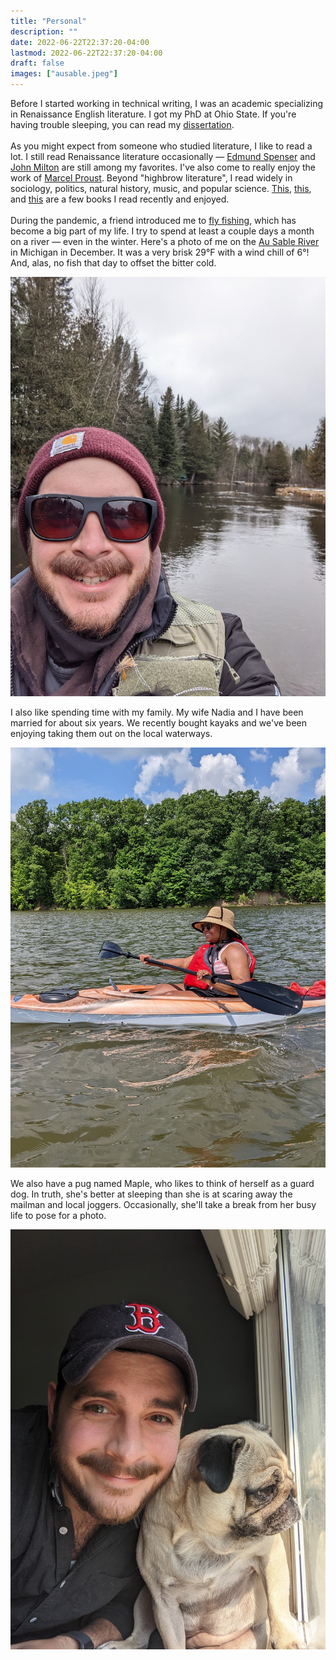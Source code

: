 ```yaml
---
title: "Personal"
description: ""
date: 2022-06-22T22:37:20-04:00
lastmod: 2022-06-22T22:37:20-04:00
draft: false
images: ["ausable.jpeg"]
---
```


Before I started working in technical writing, I was an academic specializing in Renaissance English literature. I got my PhD at Ohio State. If you're having trouble sleeping, you can read my [dissertation](https://etd.ohiolink.edu/acprod/odb_etd/ws/send_file/send?accession=osu1594476712054021&disposition=inline).
<br><br />
As you might expect from someone who studied literature, I like to read a lot. I still read Renaissance literature occasionally — [Edmund Spenser](https://en.wikipedia.org/wiki/Edmund_Spenser) and [John Milton](https://en.wikipedia.org/wiki/John_Milton) are still among my favorites. I've also come to really enjoy the work of [Marcel Proust](https://en.wikipedia.org/wiki/Marcel_Proust). Beyond "highbrow literature", I read widely in sociology, politics, natural history, music, and popular science. [This](https://www.amazon.com/Orvis-Guide-Reading-Trout-Streams/dp/1558219331/ref=asc_df_1558219331/?tag=hyprod-20&linkCode=df0&hvadid=312091458201&hvpos=&hvnetw=g&hvrand=2904605359047339192&hvpone=&hvptwo=&hvqmt=&hvdev=c&hvdvcmdl=&hvlocint=&hvlocphy=9014973&hvtargid=pla-570146944530&psc=1&tag=&ref=&adgrpid=63669393113&hvpone=&hvptwo=&hvadid=312091458201&hvpos=&hvnetw=g&hvrand=2904605359047339192&hvqmt=&hvdev=c&hvdvcmdl=&hvlocint=&hvlocphy=9014973&hvtargid=pla-570146944530), [this](https://www.amazon.com/Black-Kids-Sitting-Together-Cafeteria/dp/0465060684/ref=sr_1_1?crid=13E2OOUSWXOAT&keywords=Why+Are+All+The+Black+Kids+Sitting+Together+in+the+Cafeteria%3F&qid=1655952523&s=books&sprefix=why+are+all+the+black+kids+sitting+together+in+the+cafeteria+%2Cstripbooks%2C62&sr=1-1), and [this](https://www.penguinrandomhouse.com/books/234672/every-good-boy-does-fine-by-jeremy-denk/) are a few books I read recently and enjoyed.
<br><br />
During the pandemic, a friend introduced me to [fly fishing](https://en.wikipedia.org/wiki/Fly_fishing), which has become a big part of my life. I try to spend at least a couple days a month on a river — even in the winter. Here's a photo of me on the [Au Sable River](https://en.wikipedia.org/wiki/Au_Sable_River_(Michigan)) in Michigan in December. It was a very brisk 29°F with a wind chill of 6°! And, alas, no fish that day to offset the bitter cold.

![Ben on the Au Sable river](ausable.jpeg)

I also like spending time with my family. My wife Nadia and I have been married for about six years. We recently bought kayaks and we've been enjoying taking them out on the local waterways.

![Nadia Kayaking](nadiakayak.jpeg)

We also have a pug named Maple, who likes to think of herself as a guard dog. In truth, she's better at sleeping than she is at scaring away the mailman and local joggers. Occasionally, she'll take a break from her busy life to pose for a photo.

![Ben and Maple](benmaple.jpg)
